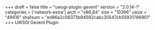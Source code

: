 +++
draft = false
title = "uwsgi-plugin-gevent"
version = "2.0.14-1"
categories = ['network-extra']
arch = "x86_64"
size = "10396"
usize = "49416"
sha1sum = "ed86a2c08373b94592cabc30547cb55931786901"
+++
UWSGI Gevent Plugin